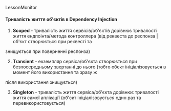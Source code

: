 LessonMonitor

#### Тривалість життя об'єктів в Dependency Injection

1. **Scoped** - тривалість життя сервісів/об'єктів дорівнює тривалості життя ендпоінта/метода контроллера (від реквеста до респонза | об'єкт створюється при реквесті та 

знищується при поверненні респонза)<br/>

2. **Transient** - екземпляр сервіса/об'єкта створюється при безпосередньому звертанні до нього (тобто обєкт ініціалізовується в момент його використання та зразу ж 

після використання знищується)<br/>

3. **Singleton** - тривалість життя сервіса/об'єкта дорівнює тривалості життя самої аплікації (об'єкт ініціалізовується один раз та перевикористовується)<br/>